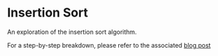 # Insertion Sort

An exploration of the insertion sort algorithm.

For a step-by-step breakdown, please refer to the associated [blog post](./BLOG.md)
